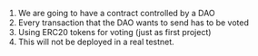 1. We are going to have a contract controlled by a DAO
2. Every transaction that the DAO wants to send has to be voted
3. Using ERC20 tokens for voting (just as first project)
4. This will not be deployed in a real testnet.
